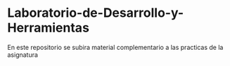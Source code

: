 # Laboratorio-de-Desarrollo-y-Herramientas

En este repositorio se subira material complementario a las practicas de la asignatura

